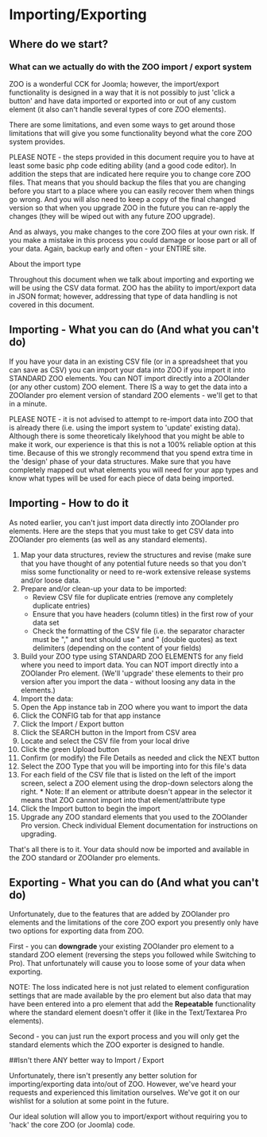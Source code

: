 # Importing/Exporting

## Where do we start?
### What can we actually do with the ZOO import / export system

ZOO is a wonderful CCK for Joomla; however, the import/export functionality is designed in a way that it is not possibly to just 'click a button' and have data imported or exported into or out of any custom element (it also can't handle several types of core ZOO elements).

There are some limitations, and even some ways to get around those limitations that will give you some functionality beyond what the core ZOO system provides.

PLEASE NOTE - the steps provided in this document require you to have at least some basic php code editing ability (and a good code editor). In addition the steps that are indicated here require you to change core ZOO files. That means that you should backup the files that you are changing before you start to a place where you can easily recover them when things go wrong. And you will also need to keep a copy of the final changed version so that when you upgrade ZOO in the future you can re-apply the changes (they will be wiped out with any future ZOO upgrade).

And as always, you make changes to the core ZOO files at your own risk. If you make a mistake in this process you could damage or loose part or all of your data. Again, backup early and often - your ENTIRE site.

About the import type

Throughout this document when we talk about importing and exporting we will be using the CSV data format. ZOO has the ability to import/export data in JSON format; however, addressing that type of data handling is not covered in this document.

## Importing - What you can do (And what you can't do)

If you have your data in an existing CSV file (or in a spreadsheet that you can save as CSV) you can import your data into ZOO if you import it into STANDARD ZOO elements. You can NOT import directly into a ZOOlander (or any other custom) ZOO element. There IS a way to get the data into a ZOOlander pro element version of standard ZOO elements - we'll get to that in a minute.

PLEASE NOTE - it is not advised to attempt to re-import data into ZOO that is already there (i.e. using the import system to 'update' existing data). Although there is some theoreticaly likelyhood that you might be able to make it work, our experience is that this is not a 100% reliable option at this time. Because of this we strongly recommend that you spend extra time in the 'design' phase of your data structures. Make sure that you have completely mapped out what elements you will need for your app types and know what types will be used for each piece of data being imported.


## Importing - How to do it

As noted earlier, you can't just import data directly into ZOOlander pro elements. Here are the steps that you must take to get CSV data into ZOOlander pro elements (as well as any standard elements).

1.  Map your data structures, review the structures and revise (make sure that you have thought of any potential future needs so that you don't miss some functionality or need to re-work extensive release systems and/or loose data.
2.  Prepare and/or clean-up your data to be imported:  
    * Review CSV file for duplicate entries (remove any completely duplicate entries)  
    * Ensure that you have headers (column titles) in the first row of your data set  
    * Check the formatting of the CSV file (i.e. the separator character must be "," and text should use " and " (double quotes) as text delimiters (depending on the content of your fields)
3.  Build your ZOO type using STANDARD ZOO ELEMENTS for any field where you need to import data. You can NOT import directly into a ZOOlander Pro element. (We'll 'upgrade' these elements to their pro version after you import the data - without loosing any data in the elements.)
4.  Import the data:
  1. Open the App instance tab in ZOO where you want to import the data
  2. Click the CONFIG tab for that app instance
  3. Click the Import / Export button
  4. Click  the SEARCH button in the Import from CSV area
  5. Locate and select the CSV file from your local drive
  6. Click the green Upload button
  7. Confirm (or modify) the File Details as needed and click the NEXT button
  8. Select the ZOO Type that you will be importing into for this file's data
  9. For each field of the CSV file that is listed on the left of the import screen, select a ZOO element using the drop-down selectors along the right.
    * Note: If an element or attribute doesn't appear in the selector it means that ZOO cannot import into that element/attribute type
  10. Click the Import button to begin the import
5. Upgrade any ZOO standard elements that you used to the ZOOlander Pro version. Check individual Element documentation for instructions on upgrading.

That's all there is to it. Your data should now be imported and available in the ZOO standard or ZOOlander pro elements.

## Exporting - What you can do (And what you can't do)

Unfortunately, due to the features that are added by ZOOlander pro elements and the limitations of the core ZOO export you presently only have two options for exporting data from ZOO.

First - you can **downgrade** your existing ZOOlander pro element to a standard ZOO element (reversing the steps you followed while Switching to Pro). That unfortunately will cause you to loose some of your data when exporting. 

NOTE: The loss indicated here is not just related to element configuration settings that are made available by the pro element but also data that may have been entered into a pro element that add the **Repeatable** functionality where the standard element doesn't offer it (like in the Text/Textarea Pro elements).

Second - you can just run the export process and you will only get the standard elements which the ZOO exporter is designed to handle.

##Isn't there ANY better way to Import / Export

Unfortunately, there isn't presently any better solution for importing/exporting data into/out of ZOO. However, we've heard your requests and experienced this limitation ourselves. We've got it on our wishlist for a solution at some point in the future.

Our ideal solution will allow you to import/export without requiring you to 'hack' the core ZOO (or Joomla) code.